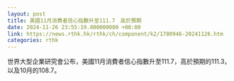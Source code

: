 ```yaml
---
layout: post
title: 美國11月消費者信心指數升至111.7　高於預期
date: 2024-11-26 23:55:19.000000000 +08:00
link: https://news.rthk.hk/rthk/ch/component/k2/1780946-20241126.htm
categories: rthk
---
```


世界大型企業研究會公布，美國11月消費者信心指數升至111.7，高於預期的111.3，以及10月的108.7。
